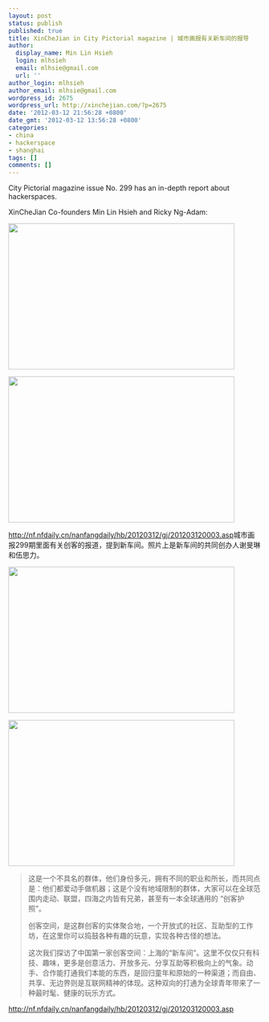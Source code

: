 ```yaml
---
layout: post
status: publish
published: true
title: XinCheJian in City Pictorial magazine | 城市画报有关新车间的报导
author:
  display_name: Min Lin Hsieh
  login: mlhsieh
  email: mlhsie@gmail.com
  url: ''
author_login: mlhsieh
author_email: mlhsie@gmail.com
wordpress_id: 2675
wordpress_url: http://xinchejian.com/?p=2675
date: '2012-03-12 21:56:28 +0800'
date_gmt: '2012-03-12 13:56:28 +0800'
categories:
- china
- hackerspace
- shanghai
tags: []
comments: []
---
```

<p><!--:en-->City Pictorial magazine issue No. 299 has an in-depth report about hackerspaces. </p>
<p>XinCheJian Co-founders Min Lin Hsieh and Ricky Ng-Adam:</p>
<p><a href="http://xinchejian.com/wp-content/uploads/2012/03/citypictorial-1.jpg"><img src="http://xinchejian.com/wp-content/uploads/2012/03/citypictorial-1.jpg" alt="" title="citypictorial-1" width="450" height="291" class="alignnone size-full wp-image-2677" /></a></p>
<p><a href="http://xinchejian.com/wp-content/uploads/2012/03/citypictorial-2.jpg"><img src="http://xinchejian.com/wp-content/uploads/2012/03/citypictorial-2.jpg" alt="" title="citypictorial-2" width="450" height="291" class="alignnone size-full wp-image-2676" /></a></p>
<p><a href="http://nf.nfdaily.cn/nanfangdaily/hb/20120312/gj/201203120003.asp">http://nf.nfdaily.cn/nanfangdaily/hb/20120312/gj/201203120003.asp</a><!--:--><!--:zh-->城市画报299期里面有关创客的报道，提到新车间。照片上是新车间的共同创办人谢旻琳和伍思力。</p>
<p><a href="http://xinchejian.com/wp-content/uploads/2012/03/citypictorial-1.jpg"><img src="http://xinchejian.com/wp-content/uploads/2012/03/citypictorial-1.jpg" alt="" title="citypictorial-1" width="450" height="291" class="alignnone size-full wp-image-2677" /></a></p>
<p><a href="http://xinchejian.com/wp-content/uploads/2012/03/citypictorial-2.jpg"><img src="http://xinchejian.com/wp-content/uploads/2012/03/citypictorial-2.jpg" alt="" title="citypictorial-2" width="450" height="291" class="alignnone size-full wp-image-2676" /></a></p>
<blockquote><p>这是一个不具名的群体，他们身份多元，拥有不同的职业和所长，而共同点是：他们都爱动手做机器；这是个没有地域限制的群体，大家可以在全球范围内走动、联盟，四海之内皆有兄弟，甚至有一本全球通用的 &ldquo;创客护照&rdquo;。</p>
<p>创客空间，是这群创客的实体聚合地，一个开放式的社区、互助型的工作坊，在这里你可以捣鼓各种有趣的玩意，实现各种古怪的想法。</p>
<p>这次我们探访了中国第一家创客空间：上海的&ldquo;新车间&rdquo;。这里不仅仅只有科技、趣味，更多是创意活力、开放多元、分享互助等积极向上的气象。动手、合作能打通我们本能的东西，是回归童年和原始的一种渠道；而自由、共享、无边界则是互联网精神的体现。这种双向的打通为全球青年带来了一种最时髦、健康的玩乐方式。</blockquote></p>
<p><a href="http://nf.nfdaily.cn/nanfangdaily/hb/20120312/gj/201203120003.asp">http://nf.nfdaily.cn/nanfangdaily/hb/20120312/gj/201203120003.asp</a><!--:--></p>

